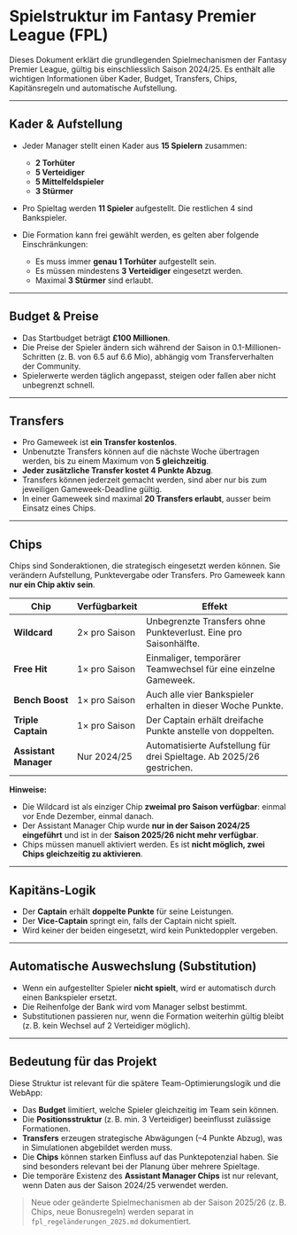 # Spielstruktur im Fantasy Premier League (FPL)

Dieses Dokument erklärt die grundlegenden Spielmechanismen der Fantasy Premier League, gültig bis einschliesslich Saison 2024/25. Es enthält alle wichtigen Informationen über Kader, Budget, Transfers, Chips, Kapitänsregeln und automatische Aufstellung.

---

## Kader & Aufstellung

- Jeder Manager stellt einen Kader aus **15 Spielern** zusammen:
  - **2 Torhüter**
  - **5 Verteidiger**
  - **5 Mittelfeldspieler**
  - **3 Stürmer**

- Pro Spieltag werden **11 Spieler** aufgestellt. Die restlichen 4 sind Bankspieler.
- Die Formation kann frei gewählt werden, es gelten aber folgende Einschränkungen:
  - Es muss immer **genau 1 Torhüter** aufgestellt sein.
  - Es müssen mindestens **3 Verteidiger** eingesetzt werden.
  - Maximal **3 Stürmer** sind erlaubt.

---

## Budget & Preise

- Das Startbudget beträgt **£100 Millionen**.
- Die Preise der Spieler ändern sich während der Saison in 0.1-Millionen-Schritten (z. B. von 6.5 auf 6.6 Mio), abhängig vom Transferverhalten der Community.
- Spielerwerte werden täglich angepasst, steigen oder fallen aber nicht unbegrenzt schnell.

---

## Transfers

- Pro Gameweek ist **ein Transfer kostenlos**.
- Unbenutzte Transfers können auf die nächste Woche übertragen werden, bis zu einem Maximum von **5 gleichzeitig**.
- **Jeder zusätzliche Transfer kostet 4 Punkte Abzug**.
- Transfers können jederzeit gemacht werden, sind aber nur bis zum jeweiligen Gameweek-Deadline gültig.
- In einer Gameweek sind maximal **20 Transfers erlaubt**, ausser beim Einsatz eines Chips.

---

## Chips

Chips sind Sonderaktionen, die strategisch eingesetzt werden können. Sie verändern Aufstellung, Punktevergabe oder Transfers. Pro Gameweek kann **nur ein Chip aktiv sein**.

| Chip               | Verfügbarkeit      | Effekt                                                                 |
|--------------------|--------------------|------------------------------------------------------------------------|
| **Wildcard**        | 2× pro Saison      | Unbegrenzte Transfers ohne Punkteverlust. Eine pro Saisonhälfte.       |
| **Free Hit**        | 1× pro Saison      | Einmaliger, temporärer Teamwechsel für eine einzelne Gameweek.         |
| **Bench Boost**     | 1× pro Saison      | Auch alle vier Bankspieler erhalten in dieser Woche Punkte.            |
| **Triple Captain**  | 1× pro Saison      | Der Captain erhält dreifache Punkte anstelle von doppelten.            |
| **Assistant Manager** | Nur 2024/25       | Automatisierte Aufstellung für drei Spieltage. Ab 2025/26 gestrichen.  |

**Hinweise:**
- Die Wildcard ist als einziger Chip **zweimal pro Saison verfügbar**: einmal vor Ende Dezember, einmal danach.
- Der Assistant Manager Chip wurde **nur in der Saison 2024/25 eingeführt** und ist in der **Saison 2025/26 nicht mehr verfügbar**.
- Chips müssen manuell aktiviert werden. Es ist **nicht möglich, zwei Chips gleichzeitig zu aktivieren**.

---

## Kapitäns-Logik

- Der **Captain** erhält **doppelte Punkte** für seine Leistungen.
- Der **Vice-Captain** springt ein, falls der Captain nicht spielt.
- Wird keiner der beiden eingesetzt, wird kein Punktedoppler vergeben.

---

## Automatische Auswechslung (Substitution)

- Wenn ein aufgestellter Spieler **nicht spielt**, wird er automatisch durch einen Bankspieler ersetzt.
- Die Reihenfolge der Bank wird vom Manager selbst bestimmt.
- Substitutionen passieren nur, wenn die Formation weiterhin gültig bleibt (z. B. kein Wechsel auf 2 Verteidiger möglich).

---

## Bedeutung für das Projekt

Diese Struktur ist relevant für die spätere Team-Optimierungslogik und die WebApp:

- Das **Budget** limitiert, welche Spieler gleichzeitig im Team sein können.
- Die **Positionsstruktur** (z. B. min. 3 Verteidiger) beeinflusst zulässige Formationen.
- **Transfers** erzeugen strategische Abwägungen (–4 Punkte Abzug), was in Simulationen abgebildet werden muss.
- Die **Chips** können starken Einfluss auf das Punktepotenzial haben. Sie sind besonders relevant bei der Planung über mehrere Spieltage.
- Die temporäre Existenz des **Assistant Manager Chips** ist nur relevant, wenn Daten aus der Saison 2024/25 verwendet werden.

> Neue oder geänderte Spielmechanismen ab der Saison 2025/26 (z. B. Chips, neue Bonusregeln) werden separat in `fpl_regeländerungen_2025.md` dokumentiert.
